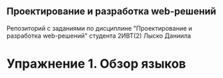 ## Проектирование и разработка web-решений
Репозиторий с заданиями по дисциплине "Проектирование и разработка web-решений" студента 2ИВТ(2) Лыско Даниила
# Упражнение 1. Обзор языков
